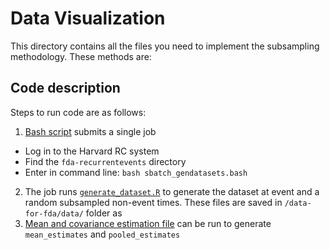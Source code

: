 # Data Visualization #

This directory contains all the files you need to implement the
subsampling methodology. These methods are: 

## Code description ##
Steps to run code are as follows:
1. [Bash script](/sbatch_gendatasets.bash) submits a single job
  * Log in to the Harvard RC system
  * Find the `fda-recurrentevents` directory
  * Enter in command line: ```bash sbatch_gendatasets.bash```
2. The job runs [`generate_dataset.R`](/generate_dataset.R) to
   generate the dataset at event and a random subsampled non-event
   times. These files are saved in `/data-for-fda/data/` folder as 
3. [Mean and covariance estimation file](/mean_cov_estimation.R) can
   be run to generate `mean_estimates` and `pooled_estimates`
